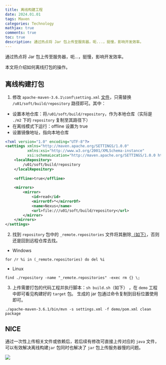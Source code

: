 ```yaml
---
title: 离线构建工程
date: 2024.01.01
tags: Maven
categories: Technology  
mathjax: true 
comments: true
toc: true
description: 通过热点将 Jar 包上传至服务器，呃...，挺慢，影响开发效率。
---
```


通过热点将 Jar 包上传至服务器，呃...，挺慢，影响开发效率。

本文将介绍如何离线打包的操作。

## 离线构建打包

1. 修改 `apache-maven-3.6.1\conf\setting.xml` [文件](https://maven.apache.org/settings.html)，只需替换 `/u01/soft/build/repository` 路径即可。其中：
- 设置本地仓库：将`/u01/soft/build/repository`，作为本地仓库（实际是 `./m2` 下的 `repository` 复制至其路径下）
- 在离线模式下运行：offline 设置为 true
- 设置镜像地址，指向本地仓库

```xml
<?xml version="1.0" encoding="UTF-8"?>
<settings xmlns="http://maven.apache.org/SETTINGS/1.0.0"
          xmlns:xsi="http://www.w3.org/2001/XMLSchema-instance"
          xsi:schemaLocation="http://maven.apache.org/SETTINGS/1.0.0 http://maven.apache.org/xsd/settings-1.0.0.xsd">
    <localRepository>
        /u01/soft/build/repository
    </localRepository>
    
    <offline>true</offline>
    
    <mirrors>
        <mirror>
            <id>read</id>
            <mirrorOf>*</mirrorOf>
            <name>Nexus</name>
            <url>file:///u01/soft/build/repository</url>
        </mirror>
    </mirrors>
</settings>
```

2. 找到 `repository` 包中的 `_remote.repositories` 文件将其删除[（如下）](https://blog.csdn.net/Remember_Z/article/details/119523295)，否则还是回到远程仓库去找。
- Windows
```
for /r %i in (_remote.repositories) do del %i
```
- Linux
```
find ./repository -name "_remote.repositories" -exec rm {} \;
```

3. 上传需要打包的代码工程并执行脚本：`sh build.sh`（如下） ，在 `demo` 工程中即可看见构建好的 `target` 包。 生成的 jar 包通过命令复制到目标位置使用即可。

```shell
./apache-maven-3.6.1/bin/mvn -s settings.xml -f demo/pom.xml clean package
```

## NICE

通过一次性上传相关文件或依赖后，若后续有修改可直接上传对应的 `java` 文件，可以有效解决离线构建`jar` 包同时也解决了 `jar` 包上传服务器慢的问题。

![](https://wyiyi.github.io/amber/contents/2023/nice.gif)

